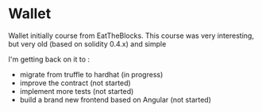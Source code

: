 # Wallet
 Wallet initially course from EatTheBlocks.
 This course was very interesting, but very old (based on solidity 0.4.x) and simple

 I'm getting back on it to :
 - migrate from truffle to hardhat              (in progress)
 - improve the contract                         (not started)
 - implement more tests                         (not started)
 - build a brand new frontend based on Angular  (not started)
